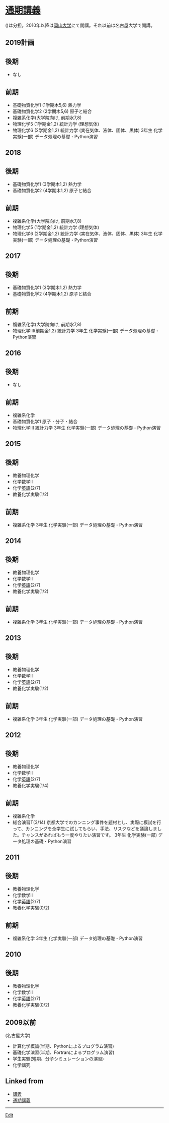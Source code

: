 ---
---
# [通期講義](/通期講義)

()は分担。2010年以降は[岡山大学](/岡山大学)にて開講。それ以前は名古屋大学で開講。



## 2019計画

## 後期


* なし

## 前期


* 基礎物質化学1 (1学期木5,6) 熱力学
* 基礎物質化学2 (2学期木5,6) 原子と結合
* 複雑系化学(大学院向け, 前期水7,8)
* 物理化学5 (1学期金1,2) 統計力学 (理想気体)
* 物理化学6 (2学期金1,2) 統計力学 (実在気体、液体、固体、黒体)
3年生 化学実験(一部) データ処理の基礎・Python演習



## 2018

## 後期


* 基礎物質化学1 (3学期木1,2) 熱力学
* 基礎物質化学2 (4学期木1,2) 原子と結合

## 前期


* 複雑系化学(大学院向け, 前期水7,8)
* 物理化学5 (1学期金1,2) 統計力学 (理想気体)
* 物理化学6 (2学期金1,2) 統計力学 (実在気体、液体、固体、黒体)
3年生 化学実験(一部) データ処理の基礎・Python演習



## 2017

## 後期


* 基礎物質化学1 (3学期木1,2) 熱力学
* 基礎物質化学2 (4学期木1,2) 原子と結合

## 前期


* 複雑系化学(大学院向け, 前期水7,8)
* 物理化学III(前期金1,2) 統計力学
3年生 化学実験(一部) データ処理の基礎・Python演習



## 2016

## 後期


* なし

## 前期


* 複雑系化学
* 基礎物質化学1 原子・分子・結合
* 物理化学III 統計力学
3年生 化学実験(一部) データ処理の基礎・Python演習



## 2015

## 後期


* 教養物理化学
* 化学数学II
* 化学[英語](/英語)(2/7)
* 教養化学実験(1/2)

## 前期


* 複雑系化学
3年生 化学実験(一部) データ処理の基礎・Python演習



## 2014

## 後期


* 教養物理化学
* 化学数学II
* 化学[英語](/英語)(2/7)
* 教養化学実験(1/2)

## 前期


* 複雑系化学
3年生 化学実験(一部) データ処理の基礎・Python演習



## 2013

## 後期


* 教養物理化学
* 化学数学II
* 化学[英語](/英語)(2/7)
* 教養化学実験(1/2)

## 前期


* 複雑系化学
3年生 化学実験(一部) データ処理の基礎・Python演習



## 2012

## 後期


* 教養物理化学
* 化学数学II
* 化学[英語](/英語)(2/7)
* 教養化学実験(1/4)

## 前期


* 複雑系化学
* 総合演習T(3/14) 京都大学でのカンニング事件を題材とし、実際に模試を行って、カンニングを全学生に試してもらい、手法、リスクなどを議論しました。チャンスがあればもう一度やりたい演習です。
3年生 化学実験(一部) データ処理の基礎・Python演習



## 2011

## 後期


* 教養物理化学
* 化学数学II
* 化学[英語](/英語)(2/7)
* 教養化学実験(0/2)

## 前期


* 複雑系化学
3年生 化学実験(一部) データ処理の基礎・Python演習



## 2010

## 後期


* 教養物理化学
* 化学数学II
* 化学[英語](/英語)(2/7)
* 教養化学実験(0/2)



## 2009以前

(名古屋大学)


* 計算化学概論(半期、Pythonによるプログラム演習)
* 基礎化学演習(半期、Fortranによるプログラム演習)
* 学生実験(短期、分子シミュレーションの演習)
* 化学講究



## Linked from

* [講義](講義.md)
* [通期講義](通期講義.md)


----
[Edit](https://github.com/vitroid/vitroid.github.io/edit/master/MD/通期講義.md)
